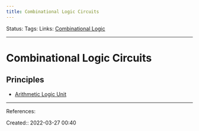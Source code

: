 ```yaml
---
title: Combinational Logic Circuits
---
```

Status: 
Tags: 
Links: [Combinational Logic](out/combinational-logic.md)
___

# Combinational Logic Circuits
## Principles
- [Arithmetic Logic Unit](out/arithmetic-logic-unit.md)
___
References:

Created:: 2022-03-27 00:40
